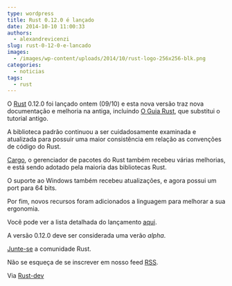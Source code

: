 ```yaml
---
type: wordpress
title: Rust 0.12.0 é lançado
date: 2014-10-10 11:00:33
authors:
  - alexandrevicenzi
slug: rust-0-12-0-e-lancado
images:
  - /images/wp-content/uploads/2014/10/rust-logo-256x256-blk.png
categories:
  - noticias
tags:
  - rust
---
```


O <a href="http://www.rust-lang.org/">Rust</a> 0.12.0 foi lançado ontem (09/10) e esta nova versão traz nova documentação e melhoria na antiga, incluindo <a href="http://doc.rust-lang.org/guide.html">O Guia Rust</a>, que substitui o tutorial antigo.

A biblioteca padrão continuou a ser cuidadosamente examinada e atualizada para possuir uma maior consistência em relação as convenções de código do Rust.

<a href="http://crates.io">Cargo</a>, o gerenciador de pacotes do Rust também recebeu várias melhorias, e está sendo adotado pela maioria das bibliotecas Rust.

O suporte ao Windows também recebeu atualizações, e agora possui um port para 64 bits.

Por fim, novos recursos foram adicionados a linguagem para melhorar a sua ergonomia.

Você pode ver a lista detalhada do lançamento <a href="https://github.com/mozilla/rust/wiki/Doc-detailed-release-notes">aqui</a>.

A versão 0.12.0 deve ser considerada uma verão <i>alpha</i>.

<a href="https://github.com/mozilla/rust/wiki/Note-guide-for-new-contributors">Junte-se</a> a comunidade Rust.

Não se esqueça de se inscrever em nosso feed <a href="/?feed=atom">RSS</a>.

Via <a href="https://mail.mozilla.org/pipermail/rust-dev/2014-October/011267.html">Rust-dev</a>
